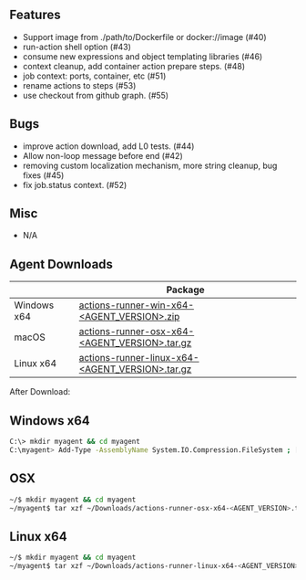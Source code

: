 ## Features
  - Support image from ./path/to/Dockerfile or docker://image (#40)
  - run-action shell option (#43)
  - consume new expressions and object templating libraries (#46)
  - context cleanup, add container action prepare steps. (#48)
  - job context: ports, container, etc (#51) 
  - rename actions to steps (#53)
  - use checkout from github graph. (#55)


## Bugs
  - improve action download, add L0 tests. (#44)
  - Allow non-loop message before end (#42) 
  - removing custom localization mechanism, more string cleanup, bug fixes (#45)
  - fix job.status context. (#52)

## Misc
  - N/A

## Agent Downloads  

|         | Package                                                                                                       |
| ------- | ----------------------------------------------------------------------------------------------------------- |
| Windows x64 | [actions-runner-win-x64-<AGENT_VERSION>.zip](https://githubassets.azureedge.net/runners/<AGENT_VERSION>/actions-runner-win-x64-<AGENT_VERSION>.zip)      |
| macOS   | [actions-runner-osx-x64-<AGENT_VERSION>.tar.gz](https://githubassets.azureedge.net/runners/<AGENT_VERSION>/actions-runner-osx-x64-<AGENT_VERSION>.tar.gz)   |
| Linux x64  | [actions-runner-linux-x64-<AGENT_VERSION>.tar.gz](https://githubassets.azureedge.net/runners/<AGENT_VERSION>/actions-runner-linux-x64-<AGENT_VERSION>.tar.gz) |

After Download:  

## Windows x64

``` bash
C:\> mkdir myagent && cd myagent
C:\myagent> Add-Type -AssemblyName System.IO.Compression.FileSystem ; [System.IO.Compression.ZipFile]::ExtractToDirectory("$HOME\Downloads\actions-runner-win-x64-<AGENT_VERSION>.zip", "$PWD")
```

## OSX

``` bash
~/$ mkdir myagent && cd myagent
~/myagent$ tar xzf ~/Downloads/actions-runner-osx-x64-<AGENT_VERSION>.tar.gz
```

## Linux x64

``` bash
~/$ mkdir myagent && cd myagent
~/myagent$ tar xzf ~/Downloads/actions-runner-linux-x64-<AGENT_VERSION>.tar.gz
```
